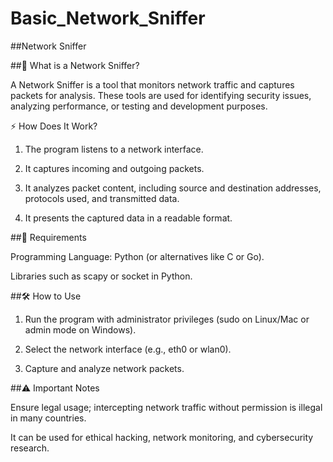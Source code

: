 # Basic_Network_Sniffer
##Network Sniffer

##📌 What is a Network Sniffer?

A Network Sniffer is a tool that monitors network traffic and captures packets for analysis. These tools are used for identifying security issues, analyzing performance, or testing and development purposes.

<p>⚡ How Does It Work?</p>

1. The program listens to a network interface.


2. It captures incoming and outgoing packets.


3. It analyzes packet content, including source and destination addresses, protocols used, and transmitted data.


4. It presents the captured data in a readable format.



##🔧 Requirements

Programming Language: Python (or alternatives like C or Go).

Libraries such as scapy or socket in Python.


##🛠 How to Use

1. Run the program with administrator privileges (sudo on Linux/Mac or admin mode on Windows).


2. Select the network interface (e.g., eth0 or wlan0).


3. Capture and analyze network packets.



##⚠ Important Notes

Ensure legal usage; intercepting network traffic without permission is illegal in many countries.

It can be used for ethical hacking, network monitoring, and cybersecurity research.
